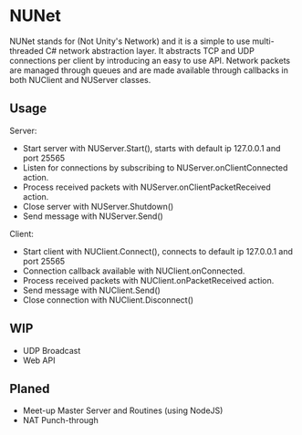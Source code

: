 # NUNet
NUNet stands for (Not Unity's Network) and it is a simple to use multi-threaded C# network abstraction layer. It abstracts TCP and UDP connections per client by introducing an easy to use API. Network packets are managed through queues and are made available through callbacks in both NUClient and NUServer classes.

## Usage
Server:
- Start server with NUServer.Start(), starts with default ip 127.0.0.1 and port 25565
- Listen for connections by subscribing to NUServer.onClientConnected action.
- Process received packets with NUServer.onClientPacketReceived action.
- Close server with NUServer.Shutdown()
- Send message with NUServer.Send()

Client:
- Start client with NUClient.Connect(), connects to default ip 127.0.0.1 and port 25565
- Connection callback available with NUClient.onConnected.
- Process received packets with NUClient.onPacketReceived action.
- Send message with NUClient.Send()
- Close connection with NUClient.Disconnect()

## WIP
- UDP Broadcast
- Web API

## Planed
- Meet-up Master Server and Routines (using NodeJS)
- NAT Punch-through
